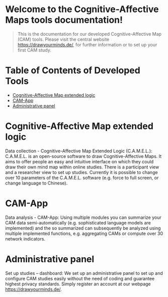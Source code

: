 Welcome to the Cognitive-Affective Maps tools documentation!
===============================================

<!-- 
[![Documentation Status](https://readthedocs.org/projects/example-mkdocs-basic/badge/?version=latest)](https://example-mkdocs-basic.readthedocs.io/en/latest/?badge=latest)
 -->

 > This is the documentation for our developed Cognitive-Affective Map (CAM) tools. Please visit the central website <a href="https://drawyourminds.de/" target="_blank">https://drawyourminds.de/</a>, for further information or to set up your first CAM study.


# Table of Contents of Developed Tools

- [Cognitive-Affective Map extended logic](#cognitive-affective-map-extended-logic)
- [CAM-App](#cam-app)
- [Administrative panel](#administrative-panel)


# Cognitive-Affective Map extended logic

Data collection - Cognitive-Affective Map Extended Logic (C.A.M.E.L.): C.A.M.E.L. is an open-source software to draw Cognitive-Affective Maps. It aims to offer people an easy and intuitive interface on which they could draw their own mind map within online studies. There is a participant view and a researcher view to set up studies. Currently it is possible to change over 10 parameters of the C.A.M.E.L. software (e.g. force to full screen, or change language to Chinese).


# CAM-App

Data analysis - CAM-App: Using multiple modules you can summarize your CAM data semi-automatically (e.g. sophisticated language models are implemented) and the so summarized can subsequently be analyzed using multiple implemented functions, e.g. aggregating CAMs or compute over 30 network indicators. 

# Administrative panel

Set up studies – dashboard: We set up an administrative panel to set up and configure CAM studies easily without the need of coding and guarantee highest privacy standards. Simply register an account at our webpage <a href="https://drawyourminds.de/" target="_blank">https://drawyourminds.de/</a>.